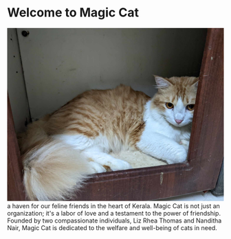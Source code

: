 # Welcome to Magic Cat 
![](./images/manjan.jpg)
a haven for our feline friends in the heart of Kerala. Magic Cat is not just an organization; it's a labor of love and a testament to the power of friendship. Founded by two compassionate individuals, Liz Rhea Thomas and Nanditha Nair, Magic Cat is dedicated to the welfare and well-being of cats in need.


